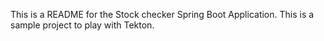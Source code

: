 This is a README for the Stock checker Spring Boot Application. 
This is a sample project to play with Tekton.
